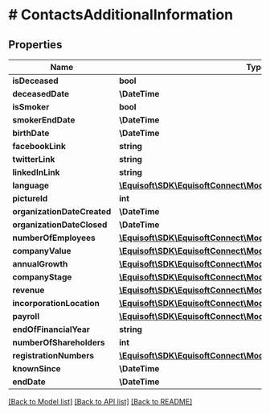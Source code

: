 # # ContactsAdditionalInformation

## Properties

Name | Type | Description | Notes
------------ | ------------- | ------------- | -------------
**isDeceased** | **bool** |  | [optional]
**deceasedDate** | **\DateTime** |  | [optional]
**isSmoker** | **bool** |  | [optional]
**smokerEndDate** | **\DateTime** |  | [optional]
**birthDate** | **\DateTime** |  | [optional]
**facebookLink** | **string** |  | [optional]
**twitterLink** | **string** |  | [optional]
**linkedInLink** | **string** |  | [optional]
**language** | [**\Equisoft\SDK\EquisoftConnect\Model\ContactsContactFieldValue**](ContactsContactFieldValue.md) |  | [optional]
**pictureId** | **int** |  | [optional]
**organizationDateCreated** | **\DateTime** |  | [optional]
**organizationDateClosed** | **\DateTime** |  | [optional]
**numberOfEmployees** | [**\Equisoft\SDK\EquisoftConnect\Model\ContactsContactFieldValue**](ContactsContactFieldValue.md) |  | [optional]
**companyValue** | [**\Equisoft\SDK\EquisoftConnect\Model\ContactsContactFieldValue**](ContactsContactFieldValue.md) |  | [optional]
**annualGrowth** | [**\Equisoft\SDK\EquisoftConnect\Model\ContactsContactFieldValue**](ContactsContactFieldValue.md) |  | [optional]
**companyStage** | [**\Equisoft\SDK\EquisoftConnect\Model\ContactsContactFieldValue**](ContactsContactFieldValue.md) |  | [optional]
**revenue** | [**\Equisoft\SDK\EquisoftConnect\Model\ContactsRevenue**](ContactsRevenue.md) |  | [optional]
**incorporationLocation** | [**\Equisoft\SDK\EquisoftConnect\Model\ContactsContactFieldValue**](ContactsContactFieldValue.md) |  | [optional]
**payroll** | [**\Equisoft\SDK\EquisoftConnect\Model\ContactsContactFieldValue**](ContactsContactFieldValue.md) |  | [optional]
**endOfFinancialYear** | **string** |  | [optional]
**numberOfShareholders** | **int** |  | [optional]
**registrationNumbers** | [**\Equisoft\SDK\EquisoftConnect\Model\ContactsRegistrationNumbers**](ContactsRegistrationNumbers.md) |  | [optional]
**knownSince** | **\DateTime** |  | [optional]
**endDate** | **\DateTime** |  | [optional]

[[Back to Model list]](../../README.md#models) [[Back to API list]](../../README.md#endpoints) [[Back to README]](../../README.md)
